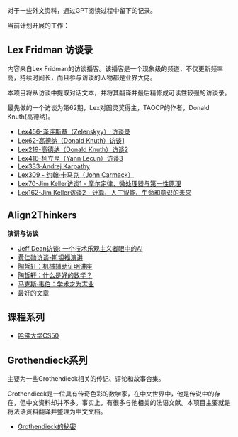 对于一些外文资料，通过GPT阅读过程中留下的记录。

当前计划开展的工作：

## Lex Fridman 访谈录

内容来自Lex Fridman的访谈播客。该播客是一个现象级的频道，不仅更新频率高，持续时间长，而且参与访谈的人物都是业界大佬。

本项目将从访谈中提取对话文本，并将其翻译并最后精修成可读性较强的访谈录。

最先做的一个访谈为第62期，Lex对图灵奖得主，TAOCP的作者，Donald Knuth(高德纳)。

- [Lex456-泽连斯基（Zelenskyy） 访谈录](LexFridman/Lex456-泽连斯基（Zelenskyy）%20访谈录.md)
- [Lex62-高德纳（Donald Knuth）访谈1](LexFridman/Lex62-高德纳（Donald%20Knuth）访谈1.md)
- [Lex219-高德纳（Donald Knuth）访谈2](LexFridman/Lex219-高德纳（Donald%20Knuth）访谈2.md)
- [Lex416-杨立昆（Yann Lecun）访谈3](LexFridman/Lex416-杨立昆（Yann%20Lecun）访谈3.md)
- [Lex333-Andrej Karpathy](LexFridman/Lex333-Andrej%20Karpathy.md)
- [Lex309 - 约翰·卡马克（John Carmack）](LexFridman/Lex309%20-%20约翰·卡马克（John%20Carmack）.md)
- [Lex70-Jim Keller访谈1 - 摩尔定律、微处理器与第一性原理](LexFridman/Lex70-Jim%20Keller访谈1%20-%20摩尔定律、微处理器与第一性原理.md)
- [Lex162-Jim Keller访谈2 - 计算、人工智能、生命和意识的未来](LexFridman/Lex162-Jim%20Keller访谈2%20-%20计算、人工智能、生命和意识的未来.md)


## Align2Thinkers

**演讲与访谈**
- [Jeff Dean访谈: 一个技术乐观主义者眼中的AI](Align2Thinkers/JeffDean/一个技术乐观主义者眼中的AI%20-%20Jeff%20Dean访谈.md)
- [黄仁勋访谈-斯坦福演讲](Companies/Jensen_Huang_Stanford.md)
- [陶哲轩：机械辅助证明讲座](Align2Thinkers/TerenceTao/Terence_Tao_MAP.md)
- [陶哲轩：什么是好的数学？](菲尔兹计划/TerenceTao/Terence_Tao_Good_Math.md)
- [马克斯·韦伯：学术之为志业](Align2Thinkers/MaxWebber/学术之为志业.md)
- [最好的文章](Align2Thinkers/PaulGraham/最好的文章.md)


## 课程系列

- [哈佛大学CS50](./CS50/readme.md)

## Grothendieck系列

主要为一些Grothendieck相关的传记、评论和故事合集。

Grothendieck是一位具有传奇色彩的数学家，在中文世界中，他是传说中的存在，但中文资料却并不多。事实上，有很多与他相关的法语文献。本项目主要就是将法语资料翻译并整理为中文文档。

- [Grothendieck的秘密](菲尔兹计划/Grothendieck/Grothendieck的秘密.md)


